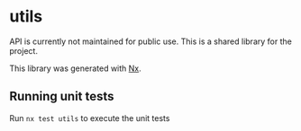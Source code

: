 # utils
API is currently not maintained for public use. This is a shared library for the project.

This library was generated with [Nx](https://nx.dev).

## Running unit tests

Run `nx test utils` to execute the unit tests
